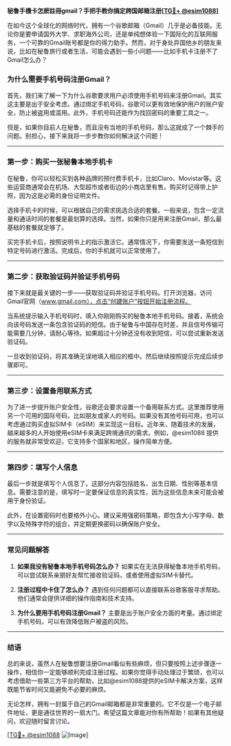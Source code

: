 **秘鲁手機卡怎麽註冊gmail？手把手教你搞定跨国邮箱注册[[TG💪+ @esim1088](https://t.me/s/esim1088)]**

在如今这个全球化的网络时代，拥有一个谷歌邮箱（Gmail）几乎是必备技能。无论你是要申请国外大学、求职海外公司，还是单纯想体验一下国际化的互联网服务，一个可靠的Gmail账号都是你的得力助手。然而，对于身处异国他乡的朋友来说，比如在秘鲁旅行或者生活，可能会遇到一些小问题——比如手机卡注册不了Gmail怎么办？

### **为什么需要手机号码注册Gmail？**

首先，我们来了解一下为什么谷歌要求用户必须使用手机号码来注册Gmail。其实这主要是出于安全考虑。通过绑定手机号码，谷歌可以更有效地保护用户的账户安全，防止被盗用或滥用。此外，手机号码还能作为找回密码的重要工具之一。

但是，如果你目前人在秘鲁，而且没有当地的手机号码，那么这就成了一个棘手的问题。别担心，接下来我将一步步教你如何解决这个问题！

---

### **第一步：购买一张秘鲁本地手机卡**

在秘鲁，你可以轻松买到各种品牌的预付费手机卡，比如Claro、Movistar等。这些运营商通常会在机场、大型超市或者街边的小商店里有售。购买时记得带上护照，因为这是必需的身份证明文件。

选择手机卡的时候，可以根据自己的需求挑选合适的套餐。一般来说，包含一定流量和通话时间的套餐是最划算的选择。当然，如果你只是用来注册Gmail，那么最基础的套餐就足够了。

买完手机卡后，按照说明书上的指示激活它。通常情况下，你需要发送一条短信到特定号码进行激活。完成后，你的手机就可以正常使用了。

---

### **第二步：获取验证码并验证手机号码**

接下来就是最关键的一步——获取验证码并验证手机号码。打开浏览器，访问Gmail官网（www.gmail.com），点击“创建账户”按钮开始注册流程。

当系统提示输入手机号码时，填入你刚刚购买的秘鲁本地手机号码。接着，系统会向该号码发送一条包含验证码的短信。由于秘鲁与中国存在时差，并且信号传输可能需要几分钟，请耐心等待。如果超过十分钟还没有收到短信，可以尝试重新发送验证码。

一旦收到验证码，将其准确无误地填入相应的框中。然后继续按照提示完成后续步骤即可。

---

### **第三步：设置备用联系方式**

为了进一步提升账户安全性，谷歌还会要求设置一个备用联系方式。这里推荐使用另一个可用的国际号码，比如朋友或家人的号码。如果没有其他号码可用，也可以考虑通过购买虚拟SIM卡（eSIM）来实现这一目标。近年来，随着技术的发展，越来越多的人开始使用eSIM卡来满足跨境通讯的需求。例如，@esim1088 提供的服务就非常受欢迎，它支持多个国家和地区，操作简单方便。

---

### **第四步：填写个人信息**

最后一步就是填写个人信息了。这部分内容包括姓名、出生日期、性别等基本信息。需要注意的是，填写时一定要保证信息的真实性，因为这些信息未来可能会被用于身份验证。

此外，在设置密码时也要格外小心。建议采用强密码策略，即包含大小写字母、数字以及特殊字符的组合，并定期更换密码以确保账户安全。

---

### **常见问题解答**

1. **如果我没有秘鲁本地手机号码怎么办？**
   如果实在无法获得秘鲁本地手机号码，可以尝试联系亲朋好友帮忙接收验证码，或者使用虚拟SIM卡替代。

2. **注册过程中卡住了怎么办？**
   遇到任何问题都可以直接联系谷歌客服寻求帮助。他们通常会提供详细的操作指南和技术支持。

3. **为什么要用手机号码注册Gmail？**
   主要是出于账户安全方面的考量。通过绑定手机号码，可以有效降低账户被盗的风险。

---

### **结语**

总的来说，虽然人在秘鲁想要注册Gmail看似有些麻烦，但只要按照上述步骤逐一操作，相信你一定能够顺利完成注册过程。如果你觉得手动处理过于繁琐，也可以考虑借助一些第三方平台的帮助，比如@esim1088提供的eSIM卡解决方案，这样既能节省时间又能避免不必要的麻烦。

无论怎样，拥有一封属于自己的Gmail邮箱都是非常重要的。它不仅是一个电子邮件地址，更是通往世界的一扇大门。希望这篇文章能对你有所帮助！如果有其他疑问，欢迎随时留言讨论。

[[TG💪+ @esim1088](https://t.me/s/esim1088) ![Image](https://i.postimg.cc/4NQfJmqS/Snipaste-2025-05-13-00-14-12.png)]